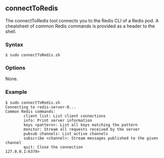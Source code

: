 ## connectToRedis

The connectToRedis tool connects you to the Redis CLI of a Redis pod. A cheatsheet of common Redis commands is
provided as a header to the shell.

### Syntax

```
$ sudo connectToRedis.sh
```

### Options

None.

### Example

```
$ sudo connectToRedis.sh
Connecting to redis-server-0...
Common Redis commands:
        client list: List client connections
        info: Print server information
        keys <pattern>: List all keys matching the pattern
        monitor: Stream all requests received by the server
        pubsub channels: List active channels
        subscribe <channel>: Stream messages published to the given channel
        quit: Close the connection
127.0.0.1:6379>
```